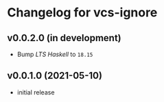# Changelog for vcs-ignore

## v0.0.2.0 (in development)
- Bump _LTS Haskell_ to `18.15`

## v0.0.1.0 (2021-05-10)
- initial release

